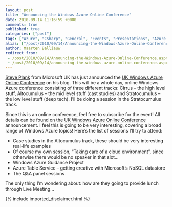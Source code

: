 ```yaml
---
layout: post
title: "Announcing the Windows Azure Online Conference"
date: 2010-09-14 11:16:59 +0000
comments: true
published: true
categories: ["post"]
tags: ["Azure", "CSharp", "General", "Events", "Presentations", "Azure Database"]
alias: ["/post/2010/09/14/Announcing-the-Windows-Azure-Online-Conference.aspx", "/post/2010/09/14/announcing-the-windows-azure-online-conference.aspx"]
author: Maarten Balliauw
redirect_from:
 - /post/2010/09/14/Announcing-the-Windows-Azure-Online-Conference.aspx.html
 - /post/2010/09/14/announcing-the-windows-azure-online-conference.aspx.html
---
```

<p><a href="http://blogs.msdn.com/b/plankytronixx/" target="_blank">Steve Plank</a> from Microsoft UK has just announced the <a href="http://blogs.msdn.com/b/plankytronixx/archive/2010/09/13/uk-windows-azure-online-conference-date-change-now-8th-october.aspx" target="_blank">UK Windows Azure Online Conference</a> on his blog. This will be a whole day, online Windows Azure conference consisting of three different tracks: Cirrus – the high level stuff, Altocumulus – the mid level stuff (cast studies) and Stratocumulus – the low level stuff (deep tech). I’ll be doing a session in the Stratocumulus track.</p>  <p>Since this is an online conference, feel free to subscribe for the event! All details can be found on the <a href="http://blogs.msdn.com/b/plankytronixx/archive/2010/09/13/uk-windows-azure-online-conference-date-change-now-8th-october.aspx" target="_blank">UK Windows Azure Online Conference</a> announcement. I feel this is going to be very interesting, covering a broad range of Windows Azure topics! Here’s the list of sessions I’ll try to attend:</p>  <ul>   <li>Case studies in the Altocumulus track, these should be very interesting real-life examples</li>    <li>Of course my own session, “Taking care of a cloud environment”, since otherwise there would be no speaker in that slot…</li>    <li>Windows Azure Guidance Project</li>    <li>Azure Table Service – getting creative with Microsoft’s NoSQL datastore</li>    <li>The Q&amp;A panel sessions</li> </ul>  <p>The only thing I’m wondering about: how are they going to provide lunch through Live Meeting…</p>
{% include imported_disclaimer.html %}
